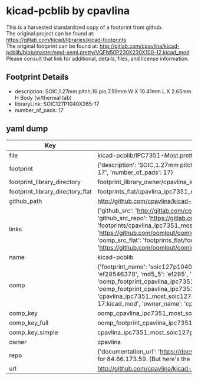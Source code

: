 # kicad-pcblib by cpavlina  
This is a harvested standardized copy of a footprint from github.  
The original project can be found at:  
https://gitlab.com/kicad/libraries/kicad-footprints  
The original footprint can be found at:
http://gitlab.com/cpavlina/kicad-pcblib/blob/master/smd-semi.pretty/VQFN50P230X230X100-12.kicad_mod
Please consult that link for additional, details, files, and license information.  
## Footprint Details
* description: SOIC,1.27mm pitch;16 pin,7.59mm W X 10.41mm L X 2.65mm H Body (w/thermal tab)  
* libraryLink: SOIC127P1040X265-17  
* number_of_pads: 17  
## yaml dump  
| Key | Value |  
| --- | --- |  
| file | kicad-pcblib/IPC7351-Most.pretty/SOIC127P1040X265-17.kicad_mod |  
| footprint | {'description': 'SOIC,1.27mm pitch;16 pin,7.59mm W X 10.41mm L X 2.65mm H Body (w/thermal tab)', 'libraryLink': 'SOIC127P1040X265-17', 'number_of_pads': 17} |  
| footprint_library_directory | footprint_library_owner/cpavlina_kicad-pcblib |  
| footprint_library_directory_flat | footprints_flat/cpavlina_ipc7351_most_soic127p1040x265_17/working |  
| github_path | http://github.com/cpavlina/kicad-pcblib/blob/master/IPC7351-Most.pretty/SOIC127P1040X265-17.kicad_mod |  
| links | {'github_src': 'http://gitlab.com/cpavlina/kicad-pcblib/blob/master/smd-semi.pretty/VQFN50P230X230X100-12.kicad_mod', 'github_src_repo': 'https://gitlab.com/kicad/libraries/kicad-footprints', 'oomp_bot': 'footprints/cpavlina_ipc7351_most_soic127p1040x265_17/working', 'oomp_bot_github': 'https://github.com/oomlout/oomlout_oomp_footprint_bot/tree/main/footprints/cpavlina_ipc7351_most_soic127p1040x265_17/working', 'oomp_src_flat': 'footprints_flat/footprints_flat/cpavlina_ipc7351_most_soic127p1040x265_17/working', 'oomp_src_flat_github': 'https://github.com/oomlout/oomlout_oomp_footprint_src/tree/main/footprints_flat/cpavlina_ipc7351_most_soic127p1040x265_17/working'} |  
| name | kicad-pcblib |  
| oomp | {'footprint_name': 'soic127p1040x265_17', 'library_name': 'ipc7351_most', 'md5': 'ef28546370205e590c2939a87a59cb58', 'md5_10': 'ef28546370', 'md5_5': 'ef285', 'md5_6': 'ef2854', 'oomp_key': 'oomp_cpavlina_ipc7351_most_soic127p1040x265_17', 'oomp_key_extra': 'oomp_footprint_cpavlina_ipc7351_most_soic127p1040x265_17', 'oomp_key_full': 'oomp_footprint_cpavlina_ipc7351_most_soic127p1040x265_17_ef2854', 'oomp_key_simple': 'cpavlina_ipc7351_most_soic127p1040x265_17', 'original_filename': 'kicad-pcblib/IPC7351-Most.pretty/SOIC127P1040X265-17.kicad_mod', 'owner_name': 'cpavlina'} |  
| oomp_key | oomp_cpavlina_ipc7351_most_soic127p1040x265_17 |  
| oomp_key_full | oomp_footprint_cpavlina_ipc7351_most_soic127p1040x265_17 |  
| oomp_key_simple | cpavlina_ipc7351_most_soic127p1040x265_17 |  
| owner | cpavlina |  
| repo | {'documentation_url': 'https://docs.github.com/rest/overview/resources-in-the-rest-api#rate-limiting', 'message': "API rate limit exceeded for 84.66.173.59. (But here's the good news: Authenticated requests get a higher rate limit. Check out the documentation for more details.)"} |  
| url | http://github.com/cpavlina/kicad-pcblib |  

